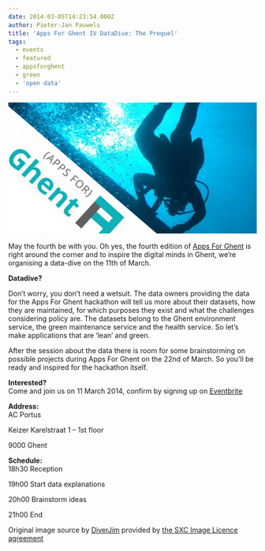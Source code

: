 ```yaml
---
date: 2014-03-05T14:23:54.000Z
author: Pieter-Jan Pauwels
title: 'Apps For Ghent IV DataDive: The Prequel'
tags:
  - events
  - featured
  - appsforghent
  - green
  - 'open data'
---
```


![Datadive](Datadive.png)

May the fourth be with you. Oh yes, the fourth edition of [Apps For Ghent](http://appsforghent.be/) is right around the corner and to inspire the digital minds in Ghent, we’re organising a data-dive on the 11th of March.

**Datadive?**

Don’t worry, you don’t need a wetsuit. The data owners providing the data for the Apps For Ghent hackathon will tell us more about their datasets, how they are maintained, for which purposes they exist and what the challenges considering policy are. The datasets belong to the Ghent environment service, the green maintenance service and the health service. So let’s make applications that are ‘lean’ and green.

After the session about the data there is room for some brainstorming on possible projects during Apps For Ghent on the 22nd of March. So you’ll be ready and inspired for the hackathon itself.

**Interested?**  
Come and join us on 11 March 2014, confirm by signing up on [Eventbrite](http://www.eventbrite.com/e/datadive-data-voor-een-duurzaam-gent-tickets-10799574819)

**Address:**  
AC Portus

Keizer Karelstraat 1 – 1st floor

9000 Ghent

**Schedule:**  
18h30 Reception

19h00 Start data explanations

20h00 Brainstorm ideas

21h00 End

Original image source by [DiverJim](http://www.sxc.hu/photo/1295077) provided by [the SXC Image Licence agreement](http://www.sxc.hu/help/7_2)
